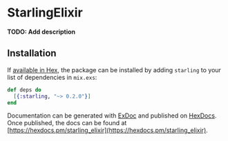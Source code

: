 # StarlingElixir

**TODO: Add description**

## Installation

If [available in Hex](https://hex.pm/docs/publish), the package can be installed
by adding `starling` to your list of dependencies in `mix.exs`:

```elixir
def deps do
  [{:starling, "~> 0.2.0"}]
end
```

Documentation can be generated with [ExDoc](https://github.com/elixir-lang/ex_doc)
and published on [HexDocs](https://hexdocs.pm). Once published, the docs can
be found at [https://hexdocs.pm/starling_elixir](https://hexdocs.pm/starling_elixir).

